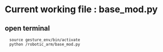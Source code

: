 # Current working file : base_mod.py

##  open terminal

```
  source gesture_env/bin/activate
  python /robotic_arm/base_mod.py
```
